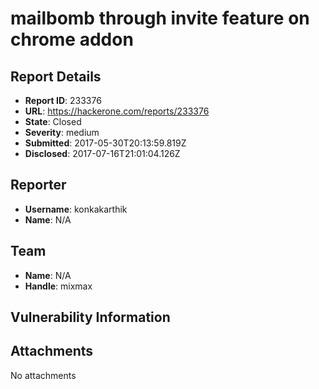 # mailbomb through invite feature on chrome addon

## Report Details
- **Report ID**: 233376
- **URL**: https://hackerone.com/reports/233376
- **State**: Closed
- **Severity**: medium
- **Submitted**: 2017-05-30T20:13:59.819Z
- **Disclosed**: 2017-07-16T21:01:04.126Z

## Reporter
- **Username**: konkakarthik
- **Name**: N/A

## Team
- **Name**: N/A
- **Handle**: mixmax

## Vulnerability Information


## Attachments
No attachments
